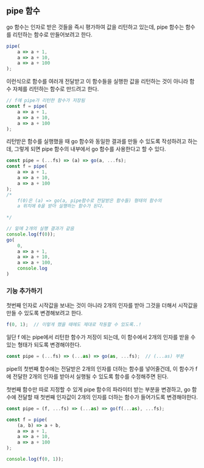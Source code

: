 ## pipe 함수

go 함수는 인자로 받은 것들을 즉시 평가하여 값을 리턴하고 있는데,
pipe 함수는 함수를 리턴하는 함수로 만들어보려고 한다.

```jsx
pipe(
    a => a + 1,
    a => a + 10,
    a => a + 100
);
```
이런식으로 함수를 여러개 전달받고 이 함수들을 실행한 값을 리턴하는 것이 아니라
함수 자체를 리턴하는 함수로 만드려고 한다.

```jsx
// f에 pipe가 리턴한 함수가 저장됨
const f = pipe(
    a => a + 1,
    a => a + 10,
    a => a + 100
);
```
리턴받은 함수를 실행했을 때 go 함수와 동일한 결과를 만들 수 있도록 작성하려고 하는데, 
그렇게 되면 pipe 함수의 내부에서 go 함수를 사용한다고 할 수 있다.

```jsx
const pipe = (...fs) => (a) => go(a, ...fs);
const f = pipe(
    a => a + 1,
    a => a + 10,
    a => a + 100
);
/*
    f(0)은 (a) => go(a, pipe함수로 전달받은 함수들) 형태의 함수의
    a 위치에 0을 받아 실행하는 함수가 된다.
    
*/

// 밑에 2개의 실행 결과가 같음
console.log(f(0));
go(
    0, 
    a => a + 1,
    a => a + 10,
    a => a + 100,
    console.log
)
```

### 기능 추가하기
첫번째 인자로 시작값을 보내는 것이 아니라 2개의 인자를 받아 그것을 더해서 시작값을 만들 수 있도록 변경해보려고 한다.

```jsx
f(0, 1);  // 이렇게 했을 때에도 제대로 작동할 수 있도록..!
```

일단 f 에는 pipe에서 리턴한 함수가 저장이 되는데,
이 함수에서 2개의 인자를 받을 수 있는 형태가 되도록 변경해야한다.

```jsx
const pipe = (...fs) => (...as) => go(as, ...fs);  // (...as) 부분
```

pipe의 첫번째 함수에는 전달받은 2개의 인자를 더하는 함수를 넣어줄건데,
이 함수가 f에 전달한 2개의 인자를 받아서 실행될 수 있도록 함수를 수정해주면 된다.

첫번째 함수만 따로 지정할 수 있게 pipe 함수의 파라미터 받는 부분을 변경하고,
go 함수에 전달할 때 첫번째 인자값이 2개의 인자를 더하는 함수가 들어가도록 변경해야한다.
```jsx
const pipe = (f, ...fs) => (...as) => go(f(...as), ...fs);

const f = pipe(
    (a, b) => a + b,
    a => a + 1,
    a => a + 10,
    a => a + 100
);

console.log(f(0, 1));
```